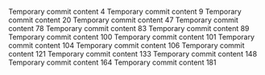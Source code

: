 Temporary commit content 4
Temporary commit content 9
Temporary commit content 20
Temporary commit content 47
Temporary commit content 78
Temporary commit content 83
Temporary commit content 89
Temporary commit content 100
Temporary commit content 101
Temporary commit content 104
Temporary commit content 106
Temporary commit content 121
Temporary commit content 133
Temporary commit content 148
Temporary commit content 164
Temporary commit content 181
